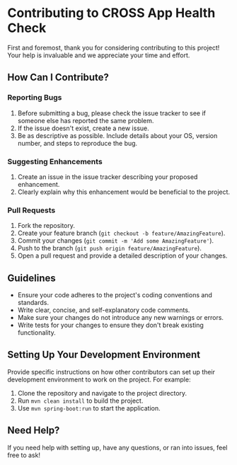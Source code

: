 # Contributing to CROSS App Health Check

First and foremost, thank you for considering contributing to this project! Your help is invaluable and we appreciate your time and effort.

## How Can I Contribute?

### Reporting Bugs

1. Before submitting a bug, please check the issue tracker to see if someone else has reported the same problem.
2. If the issue doesn't exist, create a new issue.
3. Be as descriptive as possible. Include details about your OS, version number, and steps to reproduce the bug.

### Suggesting Enhancements

1. Create an issue in the issue tracker describing your proposed enhancement.
2. Clearly explain why this enhancement would be beneficial to the project.

### Pull Requests

1. Fork the repository.
2. Create your feature branch (`git checkout -b feature/AmazingFeature`).
3. Commit your changes (`git commit -m 'Add some AmazingFeature'`).
4. Push to the branch (`git push origin feature/AmazingFeature`).
5. Open a pull request and provide a detailed description of your changes.

## Guidelines

- Ensure your code adheres to the project's coding conventions and standards.
- Write clear, concise, and self-explanatory code comments.
- Make sure your changes do not introduce any new warnings or errors.
- Write tests for your changes to ensure they don't break existing functionality.

## Setting Up Your Development Environment

Provide specific instructions on how other contributors can set up their development environment to work on the project. For example:

1. Clone the repository and navigate to the project directory.
2. Run `mvn clean install` to build the project.
3. Use `mvn spring-boot:run` to start the application.

## Need Help?

If you need help with setting up, have any questions, or ran into issues, feel free to ask!
